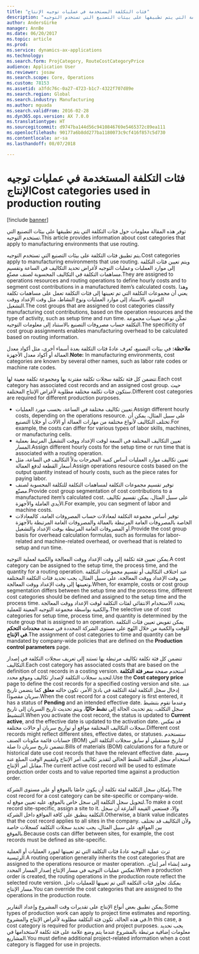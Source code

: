 ```yaml
---
title: "فئات التكلفة المستخدمة في عمليات توجيه الإنتاج"
description: "توفر هذه المقالة معلومات حول فئات التكلفة التي يتم تطبيقها على بيئات التصنيع التي تستخدم التوجيه."
author: AndersGirke
manager: AnnBe
ms.date: 06/20/2017
ms.topic: article
ms.prod: 
ms.service: dynamics-ax-applications
ms.technology: 
ms.search.form: ProjCategory, RouteCostCategoryPrice
audience: Application User
ms.reviewer: josaw
ms.search.scope: Core, Operations
ms.custom: 78153
ms.assetid: a3fdc76c-0a27-4723-b1c7-4322f707d89e
ms.search.region: Global
ms.search.industry: Manufacturing
ms.author: mguada
ms.search.validFrom: 2016-02-28
ms.dyn365.ops.version: AX 7.0.0
ms.translationtype: HT
ms.sourcegitcommit: d9747ba144d56c9410846769e5465372c89ea111
ms.openlocfilehash: 90177a6b8dd277ba1180073c9cf416f857c5d730
ms.contentlocale: ar-sa
ms.lasthandoff: 08/07/2018

---
```


# <a name="cost-categories-used-in-production-routing"></a><span data-ttu-id="74d33-103">فئات التكلفة المستخدمة في عمليات توجيه الإنتاج</span><span class="sxs-lookup"><span data-stu-id="74d33-103">Cost categories used in production routing</span></span>

[!include [banner](../includes/banner.md)]

<span data-ttu-id="74d33-104">توفر هذه المقالة معلومات حول فئات التكلفة التي يتم تطبيقها على بيئات التصنيع التي تستخدم التوجيه.</span><span class="sxs-lookup"><span data-stu-id="74d33-104">This article provides information about cost categories that apply to manufacturing environments that use routing.</span></span>

<span data-ttu-id="74d33-105">يتم تطبيق فئات التكلفة على بيئات التصنيع التي تستخدم التوجيه.</span><span class="sxs-lookup"><span data-stu-id="74d33-105">Cost categories apply to manufacturing environments that use routing.</span></span> <span data-ttu-id="74d33-106">ويتم تعيين فئات التكلفة إلى موارد العمليات وعمليات التوجيه لأغراض تحديد التكاليف في الساعة وتقسيم مساهمات التكلفة في التكاليف المحسوبة لصنف مصنّع.</span><span class="sxs-lookup"><span data-stu-id="74d33-106">They are assigned to operations resources and routing operations to define hourly costs and to segment cost contributions in a manufactured item’s calculated costs.</span></span> <span data-ttu-id="74d33-107">وهذا يعني أن مجموعات التكلفة التي تم تعيينها إلى فئات التكلفة تعمل على مساهمات تكلفة التصنيع، بالاستناد إلى موارد العمليات ونوع النشاط، مثل وقت الإعداد ووقت التشغيل.</span><span class="sxs-lookup"><span data-stu-id="74d33-107">The cost groups that are assigned to cost categories classify manufacturing cost contributions, based on the operation resources and the type of activity, such as setup time and run time.</span></span> <span data-ttu-id="74d33-108">تمكّن نوعية تعيينات مجموعة التكلفة حساب مصروفات التصنيع بالاستناد إلى معلومات التوجيه.</span><span class="sxs-lookup"><span data-stu-id="74d33-108">The specificity of cost group assignments enables manufacturing overhead to be calculated based on routing information.</span></span> 

<span data-ttu-id="74d33-109">**ملاحظة:** في بيئات التصنيع، تُعرف عادةً فئات التكلفة بعدة أسماء أخرى، مثل أكواد معدل العمالة أو أكواد معدل الأجهزة.</span><span class="sxs-lookup"><span data-stu-id="74d33-109">**Note:** In manufacturing environments, cost categories are known by several other names, such as labor rate codes or machine rate codes.</span></span> 

<span data-ttu-id="74d33-110">تتضمن كل فئة تكلفة سجلات تكلفة مقترنة بها ومجموعة تكلفة معينة لها.</span><span class="sxs-lookup"><span data-stu-id="74d33-110">Each cost category has associated cost records and an assigned cost group.</span></span> <span data-ttu-id="74d33-111">حيث ستكون فئات تكلفة مختلفة مطلوبة لأغراض الإنتاج المختلفة.</span><span class="sxs-lookup"><span data-stu-id="74d33-111">Different cost categories are required for different production purposes.</span></span>

-   <span data-ttu-id="74d33-112">تعيين تكاليف مختلفة في الساعة، بحسب مورد العمليات.</span><span class="sxs-lookup"><span data-stu-id="74d33-112">Assign different hourly costs, depending on the operations resource.</span></span> <span data-ttu-id="74d33-113">على سبيل المثال، يمكن أن تختلف التكاليف لأنواع مختلفة من مهارات العمالة أو الآلات أو خلايا التصنيع.</span><span class="sxs-lookup"><span data-stu-id="74d33-113">For example, the costs can differ for various types of labor skills, machines, or manufacturing cells.</span></span>
-   <span data-ttu-id="74d33-114">تعيين التكاليف المختلفة في السعة لوقت الإعداد ووقت التشغيل المرتبط بعملية المسار.</span><span class="sxs-lookup"><span data-stu-id="74d33-114">Assign different hourly costs for the setup time or run time that is associated with a routing operation.</span></span>
-   <span data-ttu-id="74d33-115">تعيين تكاليف موارد العمليات أساس كمية المخرجات بدلاً التكاليف في الساعة، مثل أسعار القطعة لدفع العمالة.</span><span class="sxs-lookup"><span data-stu-id="74d33-115">Assign operations resource costs based on the output quantity instead of hourly costs, such as the piece rates for paying labor.</span></span>
-   <span data-ttu-id="74d33-116">توفير تقسيم مجموعات التكلفة لمساهمات التكلفة للتكلفة المحسوبة لصنف مصنّع.</span><span class="sxs-lookup"><span data-stu-id="74d33-116">Provide cost group segmentation of cost contributions to a manufactured item’s calculated cost.</span></span> <span data-ttu-id="74d33-117">على سبيل المثال، يمكن تقسيم تكاليف الأيدي العاملة والأجهزة.</span><span class="sxs-lookup"><span data-stu-id="74d33-117">For example, you can segment of labor and machine costs.</span></span>
-   <span data-ttu-id="74d33-118">توفير أساس مجموعة التكلفة لمعادلات حساب المصروفات العامة، كالمعادلات الخاصة بالمصروفات العامة المرتبطة بالعمالة والمصروفات العامة المرتبطة بالأجهزة أو المصروفات العامة المرتبطة بوقت الإعداد والتشغيل.</span><span class="sxs-lookup"><span data-stu-id="74d33-118">Provide the cost group basis for overhead calculation formulas, such as formulas for labor-related and machine-related overhead, or overhead that is related to setup and run time.</span></span>

<span data-ttu-id="74d33-119">يمكن تعيين فئة تكلفة إلى وقت الإعداد ووقت المعالجة والكمية لعملية التوجيه.</span><span class="sxs-lookup"><span data-stu-id="74d33-119">A cost category can be assigned to the setup time, the process time, and the quantity for a routing operation.</span></span> <span data-ttu-id="74d33-120">عند اختلاف التكاليف أو تقسيم مجموعات التكلفة بين وقت الإعداد ووقت المعالجة، على سبيل المثال، يجب تحديد فئات التكلفة المختلفة وتعيينها إلى وقت الإعداد ووقت المعالجة.</span><span class="sxs-lookup"><span data-stu-id="74d33-120">When, for example, costs or cost group segmentation differs between the setup time and the process time, different cost categories should be defined and assigned to the setup time and the process time.</span></span> <span data-ttu-id="74d33-121">يتحدد الاستخدام الانتقائي لفئات التكلفة لوقت الإعداد ووقت المعالجة والكمية بواسطة مجموعة التوجيه المعينة للعملية.</span><span class="sxs-lookup"><span data-stu-id="74d33-121">The selective use of cost categories for setup time, process time, and quantity is determined by the route group that is assigned to an operation.</span></span> <span data-ttu-id="74d33-122">يمكن تفويض تعيين فئات التكلفة للوقت والكمية من خلال النُهج على مستوى الشركة المحددة في صفحة **محددات التحكم في الإنتاج‬**.</span><span class="sxs-lookup"><span data-stu-id="74d33-122">The assignment of cost categories to time and quantity can be mandated by company-wide policies that are defined on the **Production control parameters** page.</span></span> 

<span data-ttu-id="74d33-123">تتضمن كل فئة تكلفة تكاليف مرتبطة بها تستند إلى تعريف سجلات التكلفة في إصدار التكاليف.</span><span class="sxs-lookup"><span data-stu-id="74d33-123">Each cost category has associated costs that are based on the definition of cost records in a costing version.</span></span> <span data-ttu-id="74d33-124">استخدم صفحة **سعر فئة التكلفة** لتحديد سجلات التكلفة لإصدار تكاليف وموقع محدد.</span><span class="sxs-lookup"><span data-stu-id="74d33-124">Use the **Cost category price** page to define the cost records for a specified costing version and site.</span></span> <span data-ttu-id="74d33-125">عند إدخال سجل التكلفة لفئة التكلفة في بادئ الأمر، تكون حالته **معلق** كما يتضمن تاريخ سريان مقصودًا.</span><span class="sxs-lookup"><span data-stu-id="74d33-125">When the cost record for a cost category is first entered, it has a status of **Pending** and an intended effective date.</span></span> <span data-ttu-id="74d33-126">وعندما تقوم بتنشيط سجل التكلف، يتم تحديث الحالة إلى **نشط حاليًا‬**، ويتم تحديث تاريخ السريان إلى تاريخ التنشيط.</span><span class="sxs-lookup"><span data-stu-id="74d33-126">When you activate the cost record, the status is updated to **Current active**, and the effective date is updated to the activation date.</span></span> <span data-ttu-id="74d33-127">قد تعكس سجلات التكاليف المختلفة مواقع أو تواريخ سريان أو حالات مختلفة.</span><span class="sxs-lookup"><span data-stu-id="74d33-127">Different cost records might reflect different sites, effective dates, or statuses.</span></span> <span data-ttu-id="74d33-128">ستستخدم حسابات قائمة مكونات الصنف (BOM) لتاريخ مستقبلي أو سابق سجلات التكلفة التي تتضمن تاريخ سريان ذا صلة.</span><span class="sxs-lookup"><span data-stu-id="74d33-128">Bills of materials (BOM) calculations for a future or historical date use cost records that have the relevant effective date.</span></span> <span data-ttu-id="74d33-129">وسيتم استخدام سجل التكلفة النشط الحالي لتقدير تكاليف أمر الإنتاج ولتقييم الوقت المبلغ عنه مقابل أمر الإنتاج.</span><span class="sxs-lookup"><span data-stu-id="74d33-129">The current active cost record will be used to estimate production order costs and to value reported time against a production order.</span></span> 

<span data-ttu-id="74d33-130">بإمكان سجل التكلفة لفئة تكلفة أن يكون خاصًا بالموقع أو على مستوى الشركة.</span><span class="sxs-lookup"><span data-stu-id="74d33-130">The cost record for a cost category can be site-specific or company-wide.</span></span> <span data-ttu-id="74d33-131">لتحويل سجل التكلفة إلى سجل خاص بالموقع، عليه تعيين موقع له.</span><span class="sxs-lookup"><span data-stu-id="74d33-131">To make a cost record site-specific, assign a site to it.</span></span> <span data-ttu-id="74d33-132">وإلا، فستعني القيمة الفارغة أن سجل التكلفة ينطبق على كافة المواقع داخل الشركة.</span><span class="sxs-lookup"><span data-stu-id="74d33-132">Otherwise, a blank value indicates that the cost record applies to all sites in the company.</span></span> <span data-ttu-id="74d33-133">ولأن التكاليف قد تختلف بين المواقع، على سبيل المثال، يجب تحديد سجلات التكلفة كسجلات خاصة بالموقع.</span><span class="sxs-lookup"><span data-stu-id="74d33-133">Because costs can differ between sites, for example, the cost records must be defined as site-specific.</span></span> 

<span data-ttu-id="74d33-134">ترث عملية التوجيه عادةً فئات التكلفة التي تم تعيينها لمورد العمليات أو العملية الرئيسية.</span><span class="sxs-lookup"><span data-stu-id="74d33-134">A routing operation generally inherits the cost categories that are assigned to the operations resource or master operation.</span></span> <span data-ttu-id="74d33-135">وعند إنشاء أمر إنتاج، تعكس عمليات التوجيه في مسار الإنتاج إصدار المسار المحدد.</span><span class="sxs-lookup"><span data-stu-id="74d33-135">When a production order is created, the routing operations in the production route reflect the selected route version.</span></span> <span data-ttu-id="74d33-136">يمكنك تجاوز فئات التكلفة التي تم تعيينها للعمليات داخل مسار الإنتاج.</span><span class="sxs-lookup"><span data-stu-id="74d33-136">You can override the cost categories that are assigned to the operations in the production route.</span></span> 

<span data-ttu-id="74d33-137">يمكن تطبيق بعض أنواع الإنتاج على تقديرات وقت المشروع وإعداد التقارير.</span><span class="sxs-lookup"><span data-stu-id="74d33-137">Some types of production work can apply to project time estimates and reporting.</span></span> <span data-ttu-id="74d33-138">في هذه الحالة، تكون فئة التكلفة مطلوبة لأغراض الإنتاج والمشروع.</span><span class="sxs-lookup"><span data-stu-id="74d33-138">In this case, a cost category is required for production and project purposes.</span></span> <span data-ttu-id="74d33-139">يجب تحديد معلومات إضافية مرتبطة بالمشروع عندما يتم وضع علامة على فئة تكلفة لاستخدامها في المشاريع.</span><span class="sxs-lookup"><span data-stu-id="74d33-139">You must define additional project-related information when a cost category is flagged for use in projects.</span></span>




